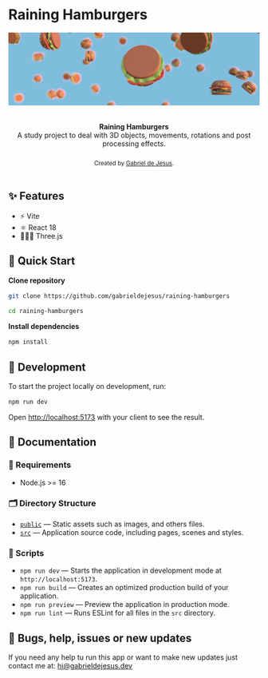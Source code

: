# Raining Hamburgers

<p align="center">
  <img src="./public/cover.png" alt="Raining Hamburgers">
</p>

<br />

<div align="center"><strong>Raining Hamburgers</strong></div>
<div align="center">A study project to deal with 3D objects, movements, rotations and post processing effects.</div>

<br />

<div align="center">
  <sub>Created by <a href="https://www.instagram.com/igabrieldejesus">Gabriel de Jesus</a>.</sub>
</div>

<br />

## ✨ Features

- ⚡️ Vite
- ⚛️ React 18
- 🧑🏾‍🎨 Three.js

## 🚀 Quick Start

**Clone repository**

```bash
git clone https://github.com/gabrieldejesus/raining-hamburgers
```

```bash
cd raining-hamburgers
```

**Install dependencies**

```bash
npm install
```

## 🦾 Development

To start the project locally on development, run:

```bash
npm run dev
```

Open <a href="http://localhost:5173">http://localhost:5173</a> with your client to see the result.

## 📜 Documentation

### 🚨 Requirements

- Node.js >= 16

### 🗂️ Directory Structure

- [`public`](./public) — Static assets such as images, and others files.<br>
- [`src`](./src) — Application source code, including pages, scenes and styles.

### 🦾 Scripts

- `npm run dev` — Starts the application in development mode at `http://localhost:5173`.
- `npm run build` — Creates an optimized production build of your application.
- `npm run preview` — Preview the application in production mode.
- `npm run lint` — Runs ESLint for all files in the `src` directory.

## 🐞 Bugs, help, issues or new updates

If you need any help tu run this app or want to make new updates just contact me at: <a href="mailto:hi@gabrieldejesus.dev">hi@gabrieldejesus.dev</a>
